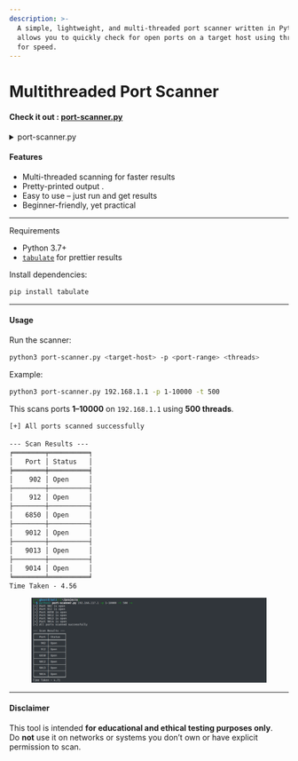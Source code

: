 ```yaml
---
description: >-
  A simple, lightweight, and multi-threaded port scanner written in Python. It
  allows you to quickly check for open ports on a target host using threading
  for speed.
---
```


# Multithreaded Port Scanner

#### Check it out : [port-scanner.py](https://github.com/pranavsoni21/Writeups/blob/main/projects/port-scanner.py)

<details>

<summary>port-scanner.py</summary>

```python
#!/usr/bin/python3

import socket
import sys
from argparse import ArgumentParser
from threading import Thread
from time import time
from ipaddress import ip_address
from tabulate import tabulate

ports_open = {}


# Arguments
def arguments():
    parser = ArgumentParser(description="Multithreaded fast port scanner", usage="%(prog)s 192.168.1.1",
                            epilog="Example: %(prog)s 192.168.1.1 -p 1-5000 -t 500 -V")
    parser.add_argument(metavar="IPv4", dest="ip", help="IPv4 address to scan")
    parser.add_argument("-p", "--ports", dest="ports", help="Port range to scan", default="1-65535")
    parser.add_argument("-t", "--threads", dest="threads", help="Number of threads to use", default="500")
    parser.add_argument("-v", "--verbose", dest="verbose", help="Verbose output", action="store_true")
    args = parser.parse_args()
    return args


# Validate target and Resolve hostname
def validate_ip(ip_addr):
    try:
        ip_addr = ip_address(ip_addr)
        return ip_addr
    except ValueError:
        try:
            ip_addr = socket.gethostbyname(ip_addr)
            return ip_addr
        except socket.gaierror:
            print(f"Hostname could not be resolved or Invalid IP: {ip_addr}")
            sys.exit(1)


# Getting port range
def port_range(ports_list):
    try:
        range_of_ports = []
        if "," in ports_list:
            for port in ports_list.split(","):
                port = int(port.strip())
                if 1 <= port <= 65535:
                    range_of_ports.append(port)
                else:
                    raise ValueError(f"Invalid port: {port}")

        elif "-" in ports_list:
            start, end = ports_list.split("-")
            start, end = int(start.strip()), int(end.strip())
            if 1 <= start <= 65535 and 1 <= end <= 65535 and start <= end:
                range_of_ports = list(range(start, end + 1))
            else:
                raise ValueError(f"Invalid range: {start}-{end}")

        else:
            port = int(ports_list.strip())
            if 1 <= port <= 65535:
                range_of_ports.append(port)
            else:
                raise ValueError(f"Invalid port: {port}")

        return range_of_ports
    except ValueError as e:
        print(f"[!] Error while parsing ports: {e}")
        sys.exit(1)


# Port Scanning
def port_scan(ip, port):
    try:
        s = socket.socket(socket.AF_INET, socket.SOCK_STREAM)
        s.settimeout(1)
        if s.connect_ex((str(ip), port)) == 0:
            ports_open[port] = "Open"
            if args.verbose:
                print(f"[+] Port {port} is open")
        s.close()
    except (ConnectionRefusedError, PermissionError, OSError, socket.timeout):
        pass
    except KeyboardInterrupt:
        sys.exit()


# Preparing Threads
def prepare_threads(max_threads, ip, ports):
    thread_list = []

    for port in ports:
        t = Thread(target=port_scan, args=(ip, port))
        thread_list.append(t)

    if len(thread_list) >= int(max_threads):
        for thread in thread_list:
            thread.start()
        for thread in thread_list:
            thread.join()
        thread_list = []

    for thread in thread_list:
        thread.start()
    for thread in thread_list:
        thread.join()


if __name__ == "__main__":
    args = arguments()
    target_ip = validate_ip(args.ip)
    ports = port_range(args.ports)
    start_time = time()
    prepare_threads(args.threads, target_ip, ports)
    end_time = time()
    print(f"[+] All ports scanned successfully")
    print("\n--- Scan Results ---")
    if ports_open:
        table = [[port, status] for port, status in sorted(ports_open.items())]
        print(tabulate(table, headers=["Port", "Status"], tablefmt="fancy_grid"))
    else:
        print("No open ports found.")
    print(f"Time Taken - {round(end_time - start_time, 2)}")
```

</details>

#### Features

* Multi-threaded scanning for faster results
* Pretty-printed output .
* Easy to use – just run and get results
* Beginner-friendly, yet practical

***

Requirements

* Python 3.7+
* [`tabulate`](https://pypi.org/project/tabulate/) for prettier results

Install dependencies:

```bash
pip install tabulate
```

***

#### Usage

Run the scanner:

```bash
python3 port-scanner.py <target-host> -p <port-range> <threads>
```

Example:

```bash
python3 port-scanner.py 192.168.1.1 -p 1-10000 -t 500
```

This scans ports **1–10000** on `192.168.1.1` using **500 threads**.

```
[+] All ports scanned successfully

--- Scan Results ---
╒════════╤══════════╕
│   Port │ Status   │
╞════════╪══════════╡
│    902 │ Open     │
├────────┼──────────┤
│    912 │ Open     │
├────────┼──────────┤
│   6850 │ Open     │
├────────┼──────────┤
│   9012 │ Open     │
├────────┼──────────┤
│   9013 │ Open     │
├────────┼──────────┤
│   9014 │ Open     │
╘════════╧══════════╛
Time Taken - 4.56
```

<figure><img src="../.gitbook/assets/image (1) (1) (1) (1) (1).png" alt=""><figcaption></figcaption></figure>

***

#### Disclaimer

This tool is intended **for educational and ethical testing purposes only**.\
Do **not** use it on networks or systems you don’t own or have explicit permission to scan.
